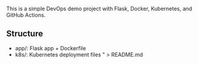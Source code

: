 This is a simple DevOps demo project with Flask, Docker, Kubernetes, and GitHub Actions.

## Structure

- app/: Flask app + Dockerfile
- k8s/: Kubernetes deployment files
" > README.md
